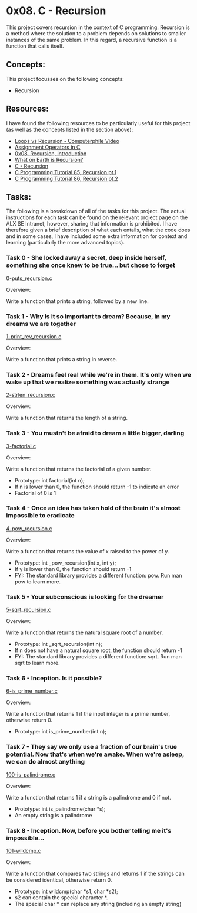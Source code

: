 # 0x08. C - Recursion

This project covers recursion in the context of C programming. Recursion is a method where the solution to a problem depends on solutions to smaller instances of the same problem. In this regard, a recursive function is a function that calls itself.

## Concepts:

This project focusses on the following concepts:

 - Recursion

## Resources:

I have found the following resources to be particularly useful for this project (as well as the concepts listed in the section above):

 - [Loops vs Recursion - Computerphile Video](https://www.youtube.com/watch?v=HXNhEYqFo0o&list=TLPQMDgwMzIwMjOvuYgZlP9GWg&index=2)
 - [Assignment Operators in C](https://www.geeksforgeeks.org/assignment-operators-in-c-c/)
 - [0x08. Recursion, introduction](https://s3.amazonaws.com/alx-intranet.hbtn.io/uploads/misc/2021/1/2818ba6f14f644b871dcbd746925fa15b8cd5937.pdf?X-Amz-Algorithm=AWS4-HMAC-SHA256&X-Amz-Credential=AKIARDDGGGOUSBVO6H7D%2F20230317%2Fus-east-1%2Fs3%2Faws4_request&X-Amz-Date=20230317T162049Z&X-Amz-Expires=86400&X-Amz-SignedHeaders=host&X-Amz-Signature=65cccb90456db07242e81e8c412e7f24bc4d7c92dc290b30bbdf4d5e12de41b2)
 - [What on Earth is Recursion?](https://www.youtube.com/watch?v=Mv9NEXX1VHc)
 - [C - Recursion](https://www.tutorialspoint.com/cprogramming/c_recursion.htm)
 - [C Programming Tutorial 85, Recursion pt.1](https://www.youtube.com/watch?v=XGxbXMP6k8k)
 - [C Programming Tutorial 86, Recursion pt.2](https://www.youtube.com/watch?v=7XiIS6HobNs)

## Tasks:

The following is a breakdown of all of the tasks for this project. The actual instructions for each task can be found on the relevant project page on the ALX SE Intranet, however, sharing that information is prohibited. I have therefore given a brief description of what each entails, what the code does and in some cases, I have included some extra information for context and learning (particularly the more advanced topics).

### Task 0 - She locked away a secret, deep inside herself, something she once knew to be true... but chose to forget

[0-puts_recursion.c](https://github.com/deanbirnie/alx-low_level_programming/blob/master/0x08-recursion/0-puts_recursion.c)

Overview:

Write a function that prints a string, followed by a new line.

### Task 1 - Why is it so important to dream? Because, in my dreams we are together

[1-print_rev_recursion.c](https://github.com/deanbirnie/alx-low_level_programming/blob/master/0x08-recursion/1-print_rev_recursion.c)

Overview:

Write a function that prints a string in reverse.

### Task 2 - Dreams feel real while we're in them. It's only when we wake up that we realize something was actually strange

[2-strlen_recursion.c](https://github.com/deanbirnie/alx-low_level_programming/blob/master/0x08-recursion/2-strlen_recursion.c)

Overview:

Write a function that returns the length of a string.

### Task 3 - You mustn't be afraid to dream a little bigger, darling

[3-factorial.c](https://github.com/deanbirnie/alx-low_level_programming/blob/master/0x08-recursion/3-factorial.c)

Overview:

Write a function that returns the factorial of a given number.

 - Prototype: int factorial(int n);
 - If n is lower than 0, the function should return -1 to indicate an error
 - Factorial of 0 is 1

### Task 4 - Once an idea has taken hold of the brain it's almost impossible to eradicate

[4-pow_recursion.c](https://github.com/deanbirnie/alx-low_level_programming/blob/master/0x08-recursion/4-pow_recursion.c)

Overview:

Write a function that returns the value of x raised to the power of y.

 - Prototype: int _pow_recursion(int x, int y);
 - If y is lower than 0, the function should return -1
 - FYI: The standard library provides a different function: pow. Run man pow to learn more.

### Task 5 - Your subconscious is looking for the dreamer

[5-sqrt_recursion.c](https://github.com/deanbirnie/alx-low_level_programming/blob/master/0x08-recursion/5-sqrt_recursion.c)

Overview:

Write a function that returns the natural square root of a number.

 - Prototype: int _sqrt_recursion(int n);
 - If n does not have a natural square root, the function should return -1
 - FYI: The standard library provides a different function: sqrt. Run man sqrt to learn more.

### Task 6 - Inception. Is it possible?

[6-is_prime_number.c](https://github.com/deanbirnie/alx-low_level_programming/blob/master/0x08-recursion/6-is_prime_number.c)

Overview:

Write a function that returns 1 if the input integer is a prime number, otherwise return 0.

 - Prototype: int is_prime_number(int n);

### Task 7 - They say we only use a fraction of our brain's true potential. Now that's when we're awake. When we're asleep, we can do almost anything

[100-is_palindrome.c]()

Overview:

Write a function that returns 1 if a string is a palindrome and 0 if not.

 - Prototype: int is_palindrome(char *s);
 - An empty string is a palindrome

### Task 8 - Inception. Now, before you bother telling me it's impossible...

[101-wildcmp.c]()

Overview:

Write a function that compares two strings and returns 1 if the strings can be considered identical, otherwise return 0.

 - Prototype: int wildcmp(char *s1, char *s2);
 - s2 can contain the special character *.
 - The special char * can replace any string (including an empty string)